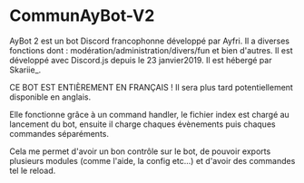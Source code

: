 # CommunAyBot-V2

AyBot 2 est un bot Discord francophonne développé par Ayfri. 
Il a diverses fonctions dont : modération/administration/divers/fun et bien d'autres.
Il est développé avec Discord.js depuis le 23 janvier2019.
Il est hébergé par Skariie_.

CE BOT EST ENTIÈREMENT EN FRANÇAIS !
Il sera plus tard potentiellement disponible en anglais.

Elle fonctionne grâce à un command handler, le fichier index est chargé au lancement du bot, ensuite il charge chaques évènements puis chaques commandes séparéments.

Cela me permet d'avoir un bon contrôle sur le bot, de pouvoir exports plusieurs modules (comme l'aide, la config etc...) et d'avoir des commandes tel le reload.
